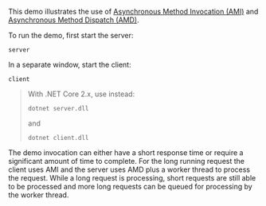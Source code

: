 This demo illustrates the use of [Asynchronous Method Invocation (AMI)][1]
and [Asynchronous Method Dispatch (AMD)][2].

To run the demo, first start the server:
```
server
```
In a separate window, start the client:
```
client
```

> With .NET Core 2.x, use instead:
> ```
> dotnet server.dll
> ```
> and
> ```
> dotnet client.dll
> ```

The demo invocation can either have a short response time or require a
significant amount of time to complete. For the long running request
the client uses AMI and the server uses AMD plus a worker thread to
process the request. While a long request is processing, short
requests are still able to be processed and more long requests can be
queued for processing by the worker thread.

[1]: https://doc.zeroc.com/ice/3.7/language-mappings/c-sharp-mapping/client-side-slice-to-c-sharp-mapping/asynchronous-method-invocation-ami-in-c-sharp
[2]: https://doc.zeroc.com/ice/3.7/language-mappings/c-sharp-mapping/server-side-slice-to-c-sharp-mapping/asynchronous-method-dispatch-amd-in-c-sharp
